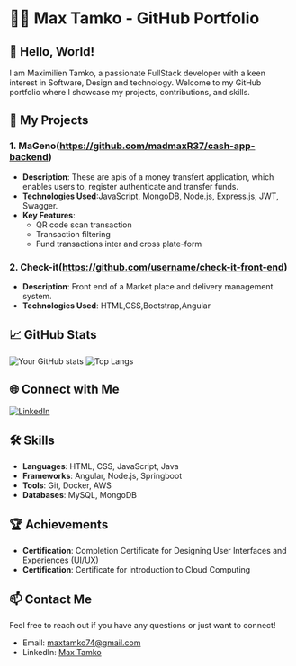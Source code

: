 # 🧑‍💻 Max Tamko - GitHub Portfolio

<!-- ![Profile Banner](https://via.placeholder.com/1200x400.png?text=Welcome+to+My+GitHub+Portfolio)-->

## 👋 Hello, World!

I am Maximilien Tamko, a passionate FullStack developer with a keen interest in Software, Design and technology. Welcome to my GitHub portfolio where I showcase my projects, contributions, and skills.

## 🔭 My Projects

### 1. MaGeno(https://github.com/madmaxR37/cash-app-backend)
<!-- ![Project Screenshot](https://via.placeholder.com/600x300.png?text=Project+Screenshot)-->
- **Description**: These are apis of a money transfert application, which enables users to, register authenticate and transfer funds.
- **Technologies Used**:JavaScript, MongoDB, Node.js, Express.js, JWT, Swagger.
- **Key Features**:
  - QR code scan transaction
  - Transaction filtering
  - Fund transactions inter and cross plate-form

### 2. Check-it(https://github.com/username/check-it-front-end)
<!-- ![Project Screenshot](https://via.placeholder.com/600x300.png?text=Project+Screenshot)-->
- **Description**: Front end of a Market place and delivery management system.
- **Technologies Used**: HTML,CSS,Bootstrap,Angular

## 📈 GitHub Stats

![Your GitHub stats](https://github-readme-stats.vercel.app/api?username=madmaxR37&show_icons=true&theme=radical)
![Top Langs](https://github-readme-stats.vercel.app/api/top-langs/?username=madmaxR37&layout=compact&theme=radical)

## 🌐 Connect with Me

[![LinkedIn](https://img.shields.io/badge/LinkedIn-0077B5?style=for-the-badge&logo=linkedin&logoColor=white)](https://www.linkedin.com/in/your-linkedin-profile)
<!-- [![Twitter](https://img.shields.io/badge/Twitter-1DA1F2?style=for-the-badge&logo=twitter&logoColor=white)](https://twitter.com/your-twitter-handle)
[![Portfolio](https://img.shields.io/badge/Portfolio-000000?style=for-the-badge&logo=About.me&logoColor=white)](https://your-portfolio-link.com)-->

## 🛠️ Skills

- **Languages**:  HTML, CSS, JavaScript, Java
- **Frameworks**: Angular, Node.js, Springboot
- **Tools**: Git, Docker, AWS
- **Databases**: MySQL, MongoDB

<!--## 📝 Blog Posts

- [Blog Post Title](https://your-blog-link.com)
  - A brief description of what the blog post is about.
- [Blog Post Title](https://your-blog-link.com)
  - A brief description of what the blog post is about.
- [Blog Post Title](https://your-blog-link.com)
  - A brief description of what the blog post is about.
-->
## 🏆 Achievements

- **Certification**: Completion Certificate for Designing User Interfaces and Experiences (UI/UX)
- **Certification**: Certificate for introduction to Cloud Computing
## 📫 Contact Me

Feel free to reach out if you have any questions or just want to connect!

- Email: [maxtamko74@gmail.com](mailto:maxtamko74@gmail.com)
- LinkedIn: [Max Tamko](https://www.linkedin.com/in/maxtamko)

